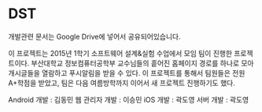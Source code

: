 # DST
개발관련 문서는 Google Drive에 넣어서 공유되어있습니다.<br>

이 프로젝트는 2015년 1학기 소프트웨어 설계&실험 수업에서 모임 팀이 진행한 프로젝트이다.
부산대학교 정보컴퓨터공학부 교수님들의 흩어진 홈페이지 경로를 하나로 모아 개시글들을 열람하고 푸시알림을 받을 수 있다.
이 프로젝트를 통해서 팀원들은 전원 A+학점을 받았고, 팀은 다음 여름방학까지 이어서 새 프로젝트 진행하기도 했다.

Android 개발 : 김동민
웹 관리자 개발 : 이승민
iOS 개발 : 곽도영
서버 개발 : 곽도영

